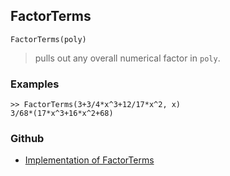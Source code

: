 ## FactorTerms 

```
FactorTerms(poly)
```

> pulls out any overall numerical factor in `poly`.

### Examples

```
>> FactorTerms(3+3/4*x^3+12/17*x^2, x)
3/68*(17*x^3+16*x^2+68)
```

### Github

* [Implementation of FactorTerms](https://github.com/axkr/symja_android_library/blob/master/symja_android_library/matheclipse-core/src/main/java/org/matheclipse/core/builtin/Algebra.java#L2436) 
